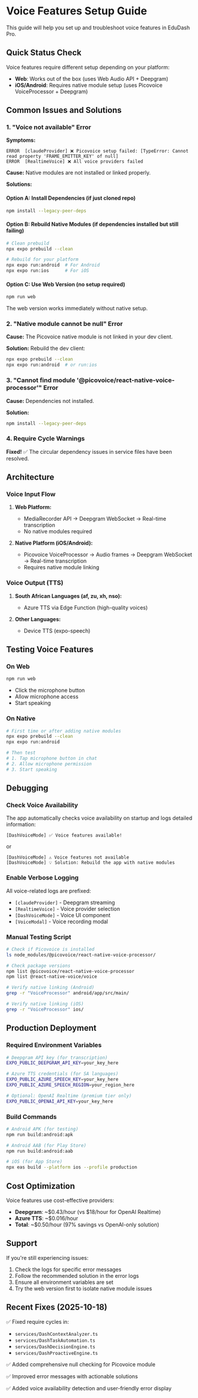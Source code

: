 # Voice Features Setup Guide

This guide will help you set up and troubleshoot voice features in EduDash Pro.

## Quick Status Check

Voice features require different setup depending on your platform:

- **Web**: Works out of the box (uses Web Audio API + Deepgram)
- **iOS/Android**: Requires native module setup (uses Picovoice VoiceProcessor + Deepgram)

## Common Issues and Solutions

### 1. "Voice not available" Error

**Symptoms:**
```
ERROR  [claudeProvider] ❌ Picovoice setup failed: [TypeError: Cannot read property 'FRAME_EMITTER_KEY' of null]
ERROR  [RealtimeVoice] ❌ All voice providers failed
```

**Cause:** Native modules are not installed or linked properly.

**Solutions:**

#### Option A: Install Dependencies (if just cloned repo)
```bash
npm install --legacy-peer-deps
```

#### Option B: Rebuild Native Modules (if dependencies installed but still failing)
```bash
# Clean prebuild
npx expo prebuild --clean

# Rebuild for your platform
npx expo run:android  # For Android
npx expo run:ios      # For iOS
```

#### Option C: Use Web Version (no setup required)
```bash
npm run web
```
The web version works immediately without native setup.

### 2. "Native module cannot be null" Error

**Cause:** The Picovoice native module is not linked in your dev client.

**Solution:** Rebuild the dev client:
```bash
npx expo prebuild --clean
npx expo run:android  # or run:ios
```

### 3. "Cannot find module '@picovoice/react-native-voice-processor'" Error

**Cause:** Dependencies not installed.

**Solution:**
```bash
npm install --legacy-peer-deps
```

### 4. Require Cycle Warnings

**Fixed!** ✅ The circular dependency issues in service files have been resolved.

## Architecture

### Voice Input Flow

1. **Web Platform:**
   - MediaRecorder API → Deepgram WebSocket → Real-time transcription
   - No native modules required

2. **Native Platform (iOS/Android):**
   - Picovoice VoiceProcessor → Audio frames → Deepgram WebSocket → Real-time transcription
   - Requires native module linking

### Voice Output (TTS)

1. **South African Languages (af, zu, xh, nso):**
   - Azure TTS via Edge Function (high-quality voices)

2. **Other Languages:**
   - Device TTS (expo-speech)

## Testing Voice Features

### On Web
```bash
npm run web
```
- Click the microphone button
- Allow microphone access
- Start speaking

### On Native
```bash
# First time or after adding native modules
npx expo prebuild --clean
npx expo run:android

# Then test
# 1. Tap microphone button in chat
# 2. Allow microphone permission
# 3. Start speaking
```

## Debugging

### Check Voice Availability
The app automatically checks voice availability on startup and logs detailed information:

```
[DashVoiceMode] ✅ Voice features available!
```
or
```
[DashVoiceMode] ⚠️ Voice features not available
[DashVoiceMode] 💡 Solution: Rebuild the app with native modules
```

### Enable Verbose Logging
All voice-related logs are prefixed:
- `[claudeProvider]` - Deepgram streaming
- `[RealtimeVoice]` - Voice provider selection
- `[DashVoiceMode]` - Voice UI component
- `[VoiceModal]` - Voice recording modal

### Manual Testing Script
```bash
# Check if Picovoice is installed
ls node_modules/@picovoice/react-native-voice-processor/

# Check package versions
npm list @picovoice/react-native-voice-processor
npm list @react-native-voice/voice

# Verify native linking (Android)
grep -r "VoiceProcessor" android/app/src/main/

# Verify native linking (iOS)
grep -r "VoiceProcessor" ios/
```

## Production Deployment

### Required Environment Variables
```bash
# Deepgram API key (for transcription)
EXPO_PUBLIC_DEEPGRAM_API_KEY=your_key_here

# Azure TTS credentials (for SA languages)
EXPO_PUBLIC_AZURE_SPEECH_KEY=your_key_here
EXPO_PUBLIC_AZURE_SPEECH_REGION=your_region_here

# Optional: OpenAI Realtime (premium tier only)
EXPO_PUBLIC_OPENAI_API_KEY=your_key_here
```

### Build Commands
```bash
# Android APK (for testing)
npm run build:android:apk

# Android AAB (for Play Store)
npm run build:android:aab

# iOS (for App Store)
npx eas build --platform ios --profile production
```

## Cost Optimization

Voice features use cost-effective providers:
- **Deepgram**: ~$0.43/hour (vs $18/hour for OpenAI Realtime)
- **Azure TTS**: ~$0.016/hour
- **Total**: ~$0.50/hour (97% savings vs OpenAI-only solution)

## Support

If you're still experiencing issues:
1. Check the logs for specific error messages
2. Follow the recommended solution in the error logs
3. Ensure all environment variables are set
4. Try the web version first to isolate native module issues

## Recent Fixes (2025-10-18)

✅ Fixed require cycles in:
- `services/DashContextAnalyzer.ts`
- `services/DashTaskAutomation.ts`
- `services/DashDecisionEngine.ts`
- `services/DashProactiveEngine.ts`

✅ Added comprehensive null checking for Picovoice module

✅ Improved error messages with actionable solutions

✅ Added voice availability detection and user-friendly error display
